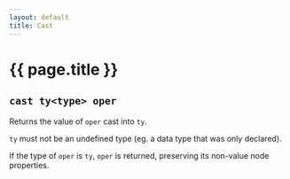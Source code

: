 ```yaml
---
layout: default
title: Cast
---
```

# {{ page.title }}

## `cast ty<type> oper`

Returns the value of `oper` cast into `ty`.

`ty` must not be an undefined type (eg. a data type that was only declared).

If the type of `oper` is `ty`, `oper` is returned, preserving its non-value node properties.